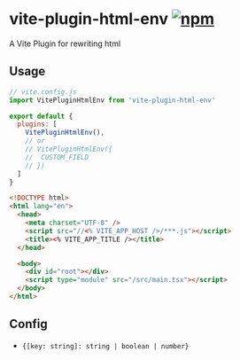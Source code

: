 # vite-plugin-html-env [![npm](https://img.shields.io/npm/v/vite-plugin-html-env.svg)](https://npmjs.com/package/vite-plugin-html-env)

A Vite Plugin for rewriting html

## Usage
```js
// vite.config.js
import VitePluginHtmlEnv from 'vite-plugin-html-env'

export default {
  plugins: [
    VitePluginHtmlEnv(),
    // or
    // VitePluginHtmlEnv({
    //  CUSTOM_FIELD
    // })
  ]
}
```

```html
<!DOCTYPE html>
<html lang="en">
  <head>
    <meta charset="UTF-8" />
    <script src="//<% VITE_APP_HOST />/***.js"></script>
    <title><% VITE_APP_TITLE /></title>
  </head>

  <body>
    <div id="root"></div>
    <script type="module" src="/src/main.tsx"></script>
  </body>
</html>
```

## Config

- `{[key: string]: string | boolean | number}`
